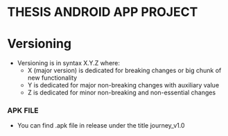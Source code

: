 # THESIS ANDROID APP PROJECT

# Versioning
- Versioning is in syntax X.Y.Z where:
    - X (major version) is dedicated for breaking changes or big chunk of new functionality
    - Y is dedicated for major non-breaking changes with auxiliary value
    - Z is dedicated for minor non-breaking and non-essential changes

### APK FILE
- You can find .apk file in release under the title journey_v1.0